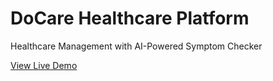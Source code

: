 # DoCare Healthcare Platform

Healthcare Management with AI-Powered Symptom Checker

[View Live Demo]([https://sarthakbhamare.github.io/Docare/])
